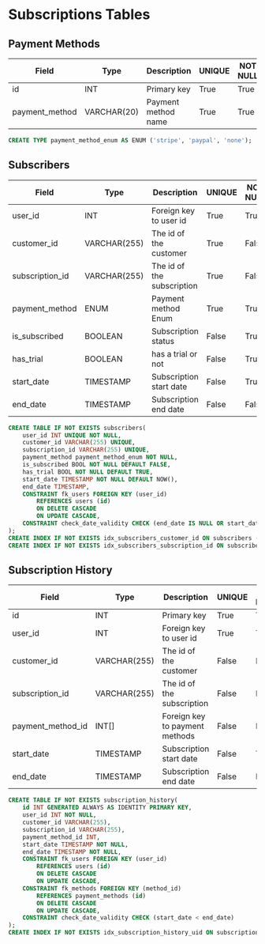 # Subscriptions Tables
## Payment Methods
| Field             | Type         | Description                    | UNIQUE | NOT NULL | INDEX |
|-------------------|--------------|--------------------------------|--------|----------|-------|
| id                | INT          | Primary key                    | True   | True     | True  |
| payment_method    | VARCHAR(20)  | Payment method name            | True   | True     | False |

```sql
CREATE TYPE payment_method_enum AS ENUM ('stripe', 'paypal', 'none');
```

## Subscribers
| Field             | Type         | Description                    | UNIQUE | NOT NULL | Index |
|-------------------|--------------|--------------------------------|--------|----------|-------|
| user_id           | INT          | Foreign key to user id         | True   | True     | False |
| customer_id       | VARCHAR(255) | The id of the customer         | True   | False    | True  |
| subscription_id   | VARCHAR(255) | The id of the subscription     | True   | False    | True  |
| payment_method    | ENUM         | Payment method Enum            | True   | True     | False |
| is_subscribed     | BOOLEAN      | Subscription status            | False  | True     | False |
| has_trial         | BOOLEAN      | has a trial or not             | False  | True     | False |
| start_date        | TIMESTAMP    | Subscription start date        | False  | True     | False |
| end_date          | TIMESTAMP    | Subscription end date          | False  | False    | False |

```sql
CREATE TABLE IF NOT EXISTS subscribers(
    user_id INT UNIQUE NOT NULL,
    customer_id VARCHAR(255) UNIQUE,
    subscription_id VARCHAR(255) UNIQUE,
    payment_method payment_method_enum NOT NULL,
    is_subscribed BOOL NOT NULL DEFAULT FALSE,
    has_trial BOOL NOT NULL DEFAULT TRUE,
    start_date TIMESTAMP NOT NULL DEFAULT NOW(),
    end_date TIMESTAMP,
    CONSTRAINT fk_users FOREIGN KEY (user_id)
        REFERENCES users (id)
        ON DELETE CASCADE
        ON UPDATE CASCADE,
    CONSTRAINT check_date_validity CHECK (end_date IS NULL OR start_date < end_date)
);
CREATE INDEX IF NOT EXISTS idx_subscribers_customer_id ON subscribers (customer_id);
CREATE INDEX IF NOT EXISTS idx_subscribers_subscription_id ON subscribers (subscription_id);
```

## Subscription History
| Field             | Type         | Description                    | UNIQUE | NOT NULL | Index |
|-------------------|--------------|--------------------------------|--------|----------|-------|
| id                | INT          | Primary key                    | True   | True     | True  |
| user_id           | INT          | Foreign key to user id         | True   | True     | True  |
| customer_id       | VARCHAR(255) | The id of the customer         | False  | False    | False |
| subscription_id   | VARCHAR(255) | The id of the subscription     | False  | False    | False |
| payment_method_id | INT[]        | Foreign key to payment methods | False  | False    | False |
| start_date        | TIMESTAMP    | Subscription start date        | False  | TRUE     | False |
| end_date          | TIMESTAMP    | Subscription end date          | False  | False    | False |

```sql
CREATE TABLE IF NOT EXISTS subscription_history(
    id INT GENERATED ALWAYS AS IDENTITY PRIMARY KEY,
    user_id INT NOT NULL,
    customer_id VARCHAR(255),
    subscription_id VARCHAR(255),
    payment_method_id INT,
    start_date TIMESTAMP NOT NULL,
    end_date TIMESTAMP NOT NULL,
    CONSTRAINT fk_users FOREIGN KEY (user_id)
        REFERENCES users (id)
        ON DELETE CASCADE
        ON UPDATE CASCADE,
    CONSTRAINT fk_methods FOREIGN KEY (method_id)
        REFERENCES payment_methods (id)
        ON DELETE CASCADE
        ON UPDATE CASCADE,
    CONSTRAINT check_date_validity CHECK (start_date < end_date)
);
CREATE INDEX IF NOT EXISTS idx_subscription_history_uid ON subscription_history (user_id);
```
